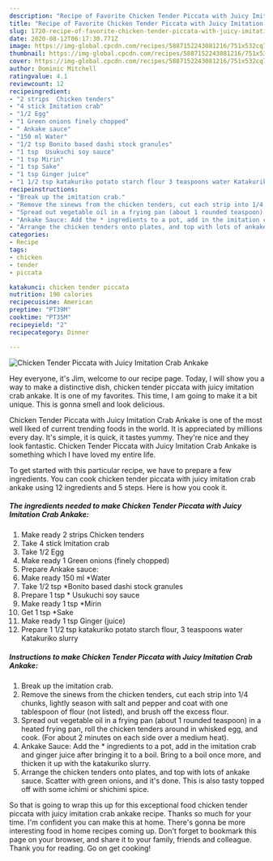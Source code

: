 ```yaml
---
description: "Recipe of Favorite Chicken Tender Piccata with Juicy Imitation Crab Ankake"
title: "Recipe of Favorite Chicken Tender Piccata with Juicy Imitation Crab Ankake"
slug: 1720-recipe-of-favorite-chicken-tender-piccata-with-juicy-imitation-crab-ankake
date: 2020-08-12T06:17:30.771Z
image: https://img-global.cpcdn.com/recipes/5887152243081216/751x532cq70/chicken-tender-piccata-with-juicy-imitation-crab-ankake-recipe-main-photo.jpg
thumbnail: https://img-global.cpcdn.com/recipes/5887152243081216/751x532cq70/chicken-tender-piccata-with-juicy-imitation-crab-ankake-recipe-main-photo.jpg
cover: https://img-global.cpcdn.com/recipes/5887152243081216/751x532cq70/chicken-tender-piccata-with-juicy-imitation-crab-ankake-recipe-main-photo.jpg
author: Dominic Mitchell
ratingvalue: 4.1
reviewcount: 12
recipeingredient:
- "2 strips  Chicken tenders"
- "4 stick Imitation crab"
- "1/2 Egg"
- "1 Green onions finely chopped"
- " Ankake sauce"
- "150 ml Water"
- "1/2 tsp Bonito based dashi stock granules"
- "1 tsp  Usukuchi soy sauce"
- "1 tsp Mirin"
- "1 tsp Sake"
- "1 tsp Ginger juice"
- "1 1/2 tsp katakuriko potato starch flour 3 teaspoons water Katakuriko slurry"
recipeinstructions:
- "Break up the imitation crab."
- "Remove the sinews from the chicken tenders, cut each strip into 1/4 chunks, lightly season with salt and pepper and coat with one tablespoon of flour (not listed), and brush off the excess flour."
- "Spread out vegetable oil in a frying pan (about 1 rounded teaspoon) in a heated frying pan, roll the chicken tenders around in whisked egg, and cook. (For about 2 minutes on each side over a medium heat)."
- "Ankake Sauce: Add the * ingredients to a pot, add in the imitation crab and ginger juice after bringing it to a boil. Bring to a boil once more, and thicken it up with the katakuriko slurry."
- "Arrange the chicken tenders onto plates, and top with lots of ankake sauce. Scatter with green onions, and it&#39;s done. This is also tasty topped off with some ichimi or shichimi spice."
categories:
- Recipe
tags:
- chicken
- tender
- piccata

katakunci: chicken tender piccata 
nutrition: 190 calories
recipecuisine: American
preptime: "PT39M"
cooktime: "PT35M"
recipeyield: "2"
recipecategory: Dinner

---
```



![Chicken Tender Piccata with Juicy Imitation Crab Ankake](https://img-global.cpcdn.com/recipes/5887152243081216/751x532cq70/chicken-tender-piccata-with-juicy-imitation-crab-ankake-recipe-main-photo.jpg)

Hey everyone, it's Jim, welcome to our recipe page. Today, I will show you a way to make a distinctive dish, chicken tender piccata with juicy imitation crab ankake. It is one of my favorites. This time, I am going to make it a bit unique. This is gonna smell and look delicious.

Chicken Tender Piccata with Juicy Imitation Crab Ankake is one of the most well liked of current trending foods in the world. It is appreciated by millions every day. It's simple, it is quick, it tastes yummy. They're nice and they look fantastic. Chicken Tender Piccata with Juicy Imitation Crab Ankake is something which I have loved my entire life.




To get started with this particular recipe, we have to prepare a few ingredients. You can cook chicken tender piccata with juicy imitation crab ankake using 12 ingredients and 5 steps. Here is how you cook it.

<!--inarticleads1-->

##### The ingredients needed to make Chicken Tender Piccata with Juicy Imitation Crab Ankake:

1. Make ready 2 strips  Chicken tenders
1. Take 4 stick Imitation crab
1. Take 1/2 Egg
1. Make ready 1 Green onions (finely chopped)
1. Prepare  Ankake sauce:
1. Make ready 150 ml *Water
1. Take 1/2 tsp *Bonito based dashi stock granules
1. Prepare 1 tsp * Usukuchi soy sauce
1. Make ready 1 tsp *Mirin
1. Get 1 tsp *Sake
1. Make ready 1 tsp Ginger (juice)
1. Prepare 1 1/2 tsp katakuriko potato starch flour, 3 teaspoons water Katakuriko slurry




<!--inarticleads2-->

##### Instructions to make Chicken Tender Piccata with Juicy Imitation Crab Ankake:

1. Break up the imitation crab.
1. Remove the sinews from the chicken tenders, cut each strip into 1/4 chunks, lightly season with salt and pepper and coat with one tablespoon of flour (not listed), and brush off the excess flour.
1. Spread out vegetable oil in a frying pan (about 1 rounded teaspoon) in a heated frying pan, roll the chicken tenders around in whisked egg, and cook. (For about 2 minutes on each side over a medium heat).
1. Ankake Sauce: Add the * ingredients to a pot, add in the imitation crab and ginger juice after bringing it to a boil. Bring to a boil once more, and thicken it up with the katakuriko slurry.
1. Arrange the chicken tenders onto plates, and top with lots of ankake sauce. Scatter with green onions, and it&#39;s done. This is also tasty topped off with some ichimi or shichimi spice.




So that is going to wrap this up for this exceptional food chicken tender piccata with juicy imitation crab ankake recipe. Thanks so much for your time. I'm confident you can make this at home. There's gonna be more interesting food in home recipes coming up. Don't forget to bookmark this page on your browser, and share it to your family, friends and colleague. Thank you for reading. Go on get cooking!
